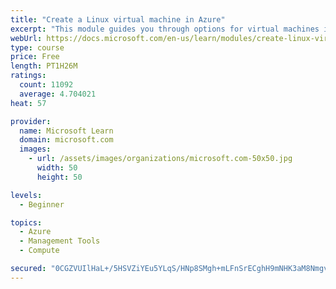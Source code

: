 ```yaml
---
title: "Create a Linux virtual machine in Azure"
excerpt: "This module guides you through options for virtual machines in Azure, creating and connecting a Linux virtual machine, and configuring your network settings."
webUrl: https://docs.microsoft.com/en-us/learn/modules/create-linux-virtual-machine-in-azure/
type: course
price: Free
length: PT1H26M
ratings:
  count: 11092
  average: 4.704021
heat: 57

provider:
  name: Microsoft Learn
  domain: microsoft.com
  images:
    - url: /assets/images/organizations/microsoft.com-50x50.jpg
      width: 50
      height: 50

levels:
  - Beginner

topics:
  - Azure
  - Management Tools
  - Compute

secured: "0CGZVUIlHaL+/5HSVZiYEu5YLqS/HNp8SMgh+mLFnSrECghH9mNHK3aM8Nmgvah/jyRAyqoomZVL38EPtnvxZeu0JOW0BnvCLYUv/9zfHPQjLIjzYPJ51uCZcYm98Y2Fu+VNBDZuUSrEIjSCu+4kWpfrSwjYZLGKofuGe7ZubyqNMrzwi5jfL3YCenMTxXMjVUSgLjj8wsfP/mHrZCfB0p6hix7n2Cpt/x5CqEO+YNYkAmxr969CWmaoB+KBgyT8wH4RrJdoq8LLq06ahLydq8laQshOveUq4CFW227zVsx5ElySqMNIvxGLxgNS4rD7sEfb4m917tSV55sVEKHFRvmp3IRblXxWi6CINX9rxfPFLGXocEOkq429gRP9n63QXGpMgNG2qFSpi+Nhe8i92y6bMgeGPFHOX5tdoaaKJjs=;2ZM0gOl5eEJWDYacBRWKUA=="
---
```


